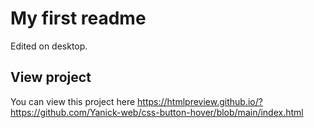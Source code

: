 # My first readme
Edited on desktop.
## View project
You can view this project here https://htmlpreview.github.io/?https://github.com/Yanick-web/css-button-hover/blob/main/index.html
